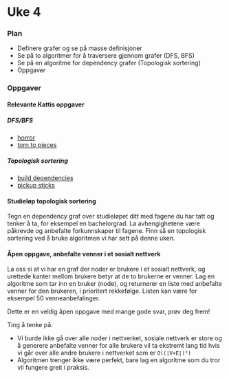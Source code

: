 # Uke 4

### Plan

* Definere grafer og se på masse definisjoner
* Se på to algoritmer for å traversere gjennom grafer (DFS, BFS)
* Se på en algoritme for dependency grafer (Topologisk sortering)
* Oppgaver

### Oppgaver

#### Relevante Kattis oppgaver

##### DFS/BFS

* [horror](https://open.kattis.com/problems/horror)
* [torn to pieces](https://open.kattis.com/problems/torn2pieces)

##### Topologisk sortering

* [build dependencies](https://open.kattis.com/problems/builddeps)
* [pickup sticks](https://open.kattis.com/problems/pickupsticks)


#### Studieløp topologisk sortering

Tegn en dependency graf over studieløpet ditt med fagene du har tatt og tenker å ta, for
eksempel en bachelorgrad. La avhengighetene være påkrevde og anbefalte forkunnskaper til
fagene. Finn så en topologisk sortering ved å bruke algoritmen vi har sett på denne uken.

#### Åpen oppgave, anbefalte venner i et sosialt nettverk

La oss si at vi har en graf der noder er brukere i et sosialt nettverk, og urettede kanter
mellom brukere betyr at de to brukerne er venner. Lag en algoritme som tar inn en bruker
(node), og returnerer en liste med anbefalte venner for den brukeren, i prioritert
rekkefølge. Listen kan være for eksempel 50 venneanbefalinger.

Dette er en veldig åpen oppgave med mange gode svar, prøv deg frem!

Ting å tenke på:
* Vi burde ikke gå over alle noder i nettverket, sosiale nettverk er store og å generere
    anbefalte venner for alle brukere vil ta ekstremt lang tid hvis vi går over alle andre
    brukere i nettverket som er `O((|V+E|)²)`
* Algoritmen trenger ikke være perfekt, bare lag en algoritme som du tror vil fungere
    greit i praksis.
